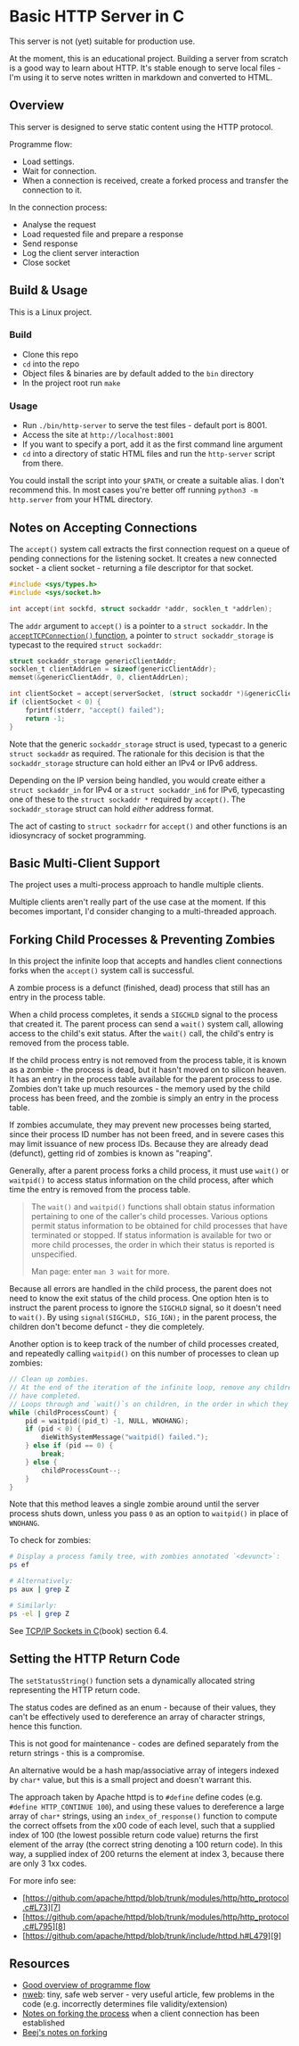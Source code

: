 Basic HTTP Server in C
======================
This server is not (yet) suitable for production use.

At the moment, this is an educational project. Building a server from scratch is a good way to learn about HTTP. It's stable enough to serve local files - I'm using it to serve notes written in markdown and converted to HTML.

Overview
--------
This server is designed to serve static content using the HTTP protocol.

Programme flow:

* Load settings.
* Wait for connection.
* When a connection is received, create a forked process and transfer the connection to it.

In the connection process:

* Analyse the request
* Load requested file and prepare a response
* Send response
* Log the client server interaction
* Close socket

Build & Usage
-------------
This is a Linux project.

### Build
* Clone this repo
* `cd` into the repo
* Object files & binaries are by default added to the `bin` directory
* In the project root run `make`

### Usage
* Run `./bin/http-server` to serve the test files - default port is 8001.
* Access the site at `http://localhost:8001`
* If you want to specify a port, add it as the first command line argument
* `cd` into a directory of static HTML files and run the `http-server` script from there.

You could install the script into your `$PATH`, or create a suitable alias. I don't recommend this. In most cases you're better off running `python3 -m http.server` from your HTML directory.

Notes on Accepting Connections
------------------------------
The `accept()` system call extracts the first connection request on a queue of pending connections for the listening socket. It creates a new connected socket - a client socket - returning a file descriptor for that socket.

```c
#include <sys/types.h>
#include <sys/socket.h>

int accept(int sockfd, struct sockaddr *addr, socklen_t *addrlen);
```

The `addr` argument to `accept()` is a pointer to a `struct sockaddr`. In the [`acceptTCPConnection()` function][6], a pointer to `struct sockaddr_storage` is typecast to the required `struct sockaddr`:

```c
struct sockaddr_storage genericClientAddr;
socklen_t clientAddrLen = sizeof(genericClientAddr);
memset(&genericClientAddr, 0, clientAddrLen);

int clientSocket = accept(serverSocket, (struct sockaddr *)&genericClientAddr, &clientAddrLen);
if (clientSocket < 0) {
	fprintf(stderr, "accept() failed");
	return -1;
}
```
Note that the generic `sockaddr_storage` struct is used, typecast to a generic `struct sockaddr` as required. The rationale for this decision is that the `sockaddr_storage` structure can hold either an IPv4 or IPv6 address.

Depending on the IP version being handled, you would create either a `struct sockaddr_in` for IPv4 or a `struct sockaddr_in6` for IPv6, typecasting one of these to the `struct sockaddr *` required by `accept()`. The `sockaddr_storage` struct can hold _either_ address format.

The act of casting to `struct sockadrr` for `accept()` and other functions is an idiosyncracy of socket programming.

Basic Multi-Client Support
--------------------------
The project uses a multi-process approach to handle multiple clients.

Multiple clients aren't really part of the use case at the moment. If this becomes important, I'd consider changing to a multi-threaded approach.

Forking Child Processes & Preventing Zombies
--------------------------------------------
In this project the infinite loop that accepts and handles client connections forks when the `accept()` system call is successful.

A zombie process is a defunct (finished, dead) process that still has an entry in the process table.

When a child process completes, it sends a `SIGCHLD` signal to the process that created it. The parent process can send a `wait()` system call, allowing access to the child's exit status. After the `wait()` call, the child's entry is removed from the process table.

If the child process entry is not removed from the process table, it is known as a zombie - the process is dead, but it hasn't moved on to silicon heaven. It has an entry in the process table available for the parent process to use. Zombies don't take up much resources - the memory used by the child process has been freed, and the zombie is simply an entry in the process table.

If zombies accumulate, they may prevent new processes being started, since their process ID number has not been freed, and in severe cases this may limit issuance of new process IDs. Because they are already dead (defunct), getting rid of zombies is known as "reaping".

Generally, after a parent process forks a child process, it must use `wait()` or `waitpid()` to access status information on the child process, after which time the entry is removed from the process table. 

>The `wait()` and `waitpid()` functions shall obtain status information pertaining to one of the caller's child processes.
>Various options permit status information to be obtained for child processes that have terminated or stopped.
>If status information is available for two or more child processes, the order in which their status is reported is unspecified.
>
>Man page: enter `man 3 wait` for more.


Because all errors are handled in the child process, the parent does not need to know the exit status of the child process. One option hten is to instruct the parent process to ignore the `SIGCHLD` signal, so it doesn't need to `wait()`. By using `signal(SIGCHLD, SIG_IGN);` in the parent process, the children don't become defunct - they die completely.

Another option is to keep track of the number of child processes created, and repeatedly calling `waitpid()` on this number of processes to clean up zombies:

```c
// Clean up zombies.
// At the end of the iteration of the infinite loop, remove any children that
// have completed.
// Loops through and `wait()`s on children, in the order in which they exit.
while (childProcessCount) {
	pid = waitpid((pid_t) -1, NULL, WNOHANG);
	if (pid < 0) {
		dieWithSystemMessage("waitpid() failed.");
	} else if (pid == 0) {
		break;
	} else {
		childProcessCount--;
	}
}
```
Note that this method leaves a single zombie around until the server process shuts down, unless you pass `0` as an option to `waitpid()` in place of `WNOHANG`.

To check for zombies:

```bash
# Display a process family tree, with zombies annotated `<devunct>`:
ps ef

# Alternatively:
ps aux | grep Z

# Similarly:
ps -el | grep Z
```

See [TCP/IP Sockets in C][4](book) section 6.4.

Setting the HTTP Return Code
----------------------------
The `setStatusString()` function sets a dynamically allocated string representing the HTTP return code.

The status codes are defined as an enum - because of their values, they can't be effectively used to dereference an array of character strings, hence this function.

This is not good for maintenance - codes are defined separately from the return strings - this is a compromise.

An alternative would be a hash map/associative array of integers indexed by `char*` value, but this is a small project and doesn't warrant this.

The approach taken by Apache httpd is to `#define` define codes (e.g. `#define HTTP_CONTINUE 100`), and using these values to dereference a large array of `char*` strings, using an `index_of_response()` function to compute the correct offsets from the x00 code of each level, such that a supplied index of 100 (the lowest possible return code value) returns the first element of the array (the correct string denoting a 100 return code). In this way, a supplied index of 200 returns the element at index 3, because there are only 3 1xx codes.

For more info see:

* [https://github.com/apache/httpd/blob/trunk/modules/http/http_protocol.c#L73][7]
* [https://github.com/apache/httpd/blob/trunk/modules/http/http_protocol.c#L795][8]
* [https://github.com/apache/httpd/blob/trunk/include/httpd.h#L479][9]

Resources
---------
* [Good overview of programme flow][1]
* [nweb][2]: tiny, safe web server - very useful article, few problems in the code (e.g. incorrectly determines file validity/extension)
* [Notes on forking the process][3] when a client connection has been established
* [Beej's notes on forking][5]


[1]: https://stackoverflow.com/a/2338837/3590673
[2]: https://www.ibm.com/developerworks/systems/library/es-nweb/index.html
[3]: https://stackoverflow.com/a/13669947/3590673
[4]: https://www.amazon.co.uk/TCP-IP-Sockets-Practical-Programmers/dp/0123745403
[5]: http://beej.us/guide/bgipc/html/multi/fork.html
[6]: https://github.com/csknk/http-server-static/blob/master/server.c#L84
[7]: https://github.com/apache/httpd/blob/trunk/modules/http/http_protocol.c#L73
[8]: https://github.com/apache/httpd/blob/trunk/modules/http/http_protocol.c#L795
[9]: https://github.com/apache/httpd/blob/trunk/include/httpd.h#L479
